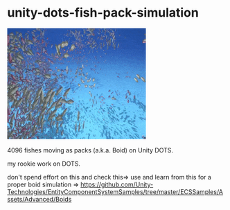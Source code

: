 # unity-dots-fish-pack-simulation

![](preview.gif)

4096 fishes moving as packs (a.k.a. Boid) on Unity DOTS.

my rookie work on DOTS.

don't spend effort on this and check this=>
use and learn from this for a proper boid simulation => https://github.com/Unity-Technologies/EntityComponentSystemSamples/tree/master/ECSSamples/Assets/Advanced/Boids

